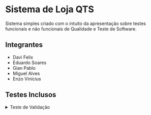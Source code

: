 # Sistema de Loja QTS

Sistema simples criado com o intuito da apresentação sobre testes funcionais e não funcionais de Qualidade e Teste de Software.

## Integrantes

- Davi Felix
- Eduardo Soares
- Gian Pablo
- Miguel Alves
- Enzo Vinícius

## Testes Inclusos

<details>
<summary>Teste de Validação</summary>

### Sistema

Um sistema de loja simples, executado em terminal. Ele possui:

- Uma tela de login com usuário e senha hardcoded.
- Três versões da interface de loja, que o usuário pode acessar após o login:
  - Versão A (Loja A): o usuário digita o número do produto para comprar.
  - Versão B (Loja B): o usuário navega pelos produtos com as teclas ↑/↓ ou J/K, e pressiona ENTER para comprar.

### Necessidades do Teste

Verificar:

- Se o sistema segue funcionando (refazer os testes anteriores)
- Se a mudança feita no sistema

### Plano de testes

A validação vai considerar:

- Testes funcionais: login e compra funcionando corretamente.
- Testes de aceitação simulada: execução manual das três interfaces por alunos (ou observadores) e análise da experiência.

### Critérios de sucesso

- O usuário entende como navegar e comprar.
- O sistema responde conforme esperado.
- A interface facilita ou dificulta a jornada de compra.

### Fluxo para o teste

- Rodar a aplicação com python `login.py`.
- Após login bem-sucedido, escolher qual versão da loja será testada (A, B).
- Realizar o processo de compra e avaliar:
  - Funcionamento correto.
  - Clareza das instruções.
  - Intuitividade da interface.
- Em seguida, opcionalmente, executar `pytest` para validar ambos dos sistemas

### Testes automáticos planejados

Com pytest, serão implementados:

- Teste de login com credenciais válidas e inválidas.
- Teste de função de compra (independente da interface visual), para garantir que o pedido seja registrado.
</details>
